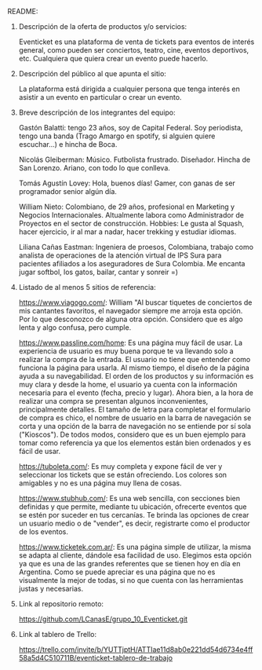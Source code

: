 README:

1. Descripción de la oferta de productos y/o servicios: 

   Eventicket es una plataforma de venta de tickets para eventos de interés general, como pueden ser conciertos, teatro, cine, eventos deportivos, etc. Cualquiera que quiera crear un evento puede hacerlo.

2. Descripción del público al que apunta el sitio:

   La plataforma está dirigida a cualquier persona que tenga interés en asistir a un evento en particular o crear un evento.

3. Breve descripción de los integrantes del equipo:

   Gastón Balatti: tengo 23 años, soy de Capital Federal. Soy periodista, tengo una banda (Trago Amargo en spotify, si alguien quiere escuchar...) e hincha de Boca.

   Nicolás Gleiberman: Músico. Futbolista frustrado. Diseñador. Hincha de San Lorenzo. Ariano, con todo lo que conlleva.

   Tomás Agustín Lovey: Hola, buenos días! Gamer, con ganas de ser programador senior algún día.

   William Nieto: Colombiano, de 29 años, profesional en Marketing y Negocios Internacionales. Altualmente labora como Administrador de Proyectos en el sector de construcción.
   Hobbies: Le gusta al Squash, hacer ejercicio, ir al mar a nadar, hacer trekking y estudiar idiomas.

   Liliana Cañas Eastman: Ingeniera de proesos, Colombiana, trabajo como analista de operaciones de la atención virtual de IPS Sura para pacientes afiliados a los aseguradores de Sura Colombia. Me encanta jugar softbol, los gatos, bailar, cantar y sonreir =)

4. Listado de al menos 5 sitios de referencia:

   https://www.viagogo.com/: William "Al buscar tiquetes de conciertos de mis cantantes favoritos, el navegador siempre me arroja esta opción. Por lo que desconozco de alguna otra opción. Considero que es algo lenta y algo confusa, pero cumple.

   https://www.passline.com/home: Es una página muy fácil de usar. La experiencia de usuario es muy buena porque te va llevando solo a realizar la compra de la entrada. El usuario no tiene que entender como funciona la página para usarla. Al mismo tiempo, el diseño de la página ayuda a su navegabilidad. El orden de los productos y su información es muy clara y desde la home, el usuario ya cuenta con la información necesaria para el evento (fecha, precio y lugar). Ahora bien, a la hora de realizar una compra se presentan algunos inconvenientes, principalmente detalles. El tamaño de letra para completar el formulario de compra es chico, el nombre de usuario en la barra de navegación se corta y una opción de la barra de navegación no se entiende por sí sola ("Kioscos"). De todos modos, considero que es un buen ejemplo para tomar como referencia ya que los elementos están bien ordenados y es fácil de usar.

   https://tuboleta.com/: Es muy completa y expone fácil de ver y seleccionar los tickets que se están ofreciendo. Los colores son amigables y no es una página muy llena de cosas.

   https://www.stubhub.com/: Es una web sencilla, con secciones bien definidas y que permite, mediante tu ubicación, ofrecerte eventos que se estén por suceder en tus cercanías. Te brinda las opciones de crear un usuario medio o de "vender", es decir, registrarte como el productor de los eventos.

   https://www.ticketek.com.ar/: Es una página simple de utilizar, la misma se adapta al cliente, dándole esa facilidad de uso. Elegimos esta opción ya que es una de las grandes referentes que se tienen hoy en día en Argentina. Como se puede apreciar es una página que no es visualmente la mejor de todas, si no que cuenta con las herramientas justas y necesarias.

5. Link al repositorio remoto:

   https://github.com/LCanasE/grupo_10_Eventicket.git

6. Link al tablero de Trello: 
   
   https://trello.com/invite/b/YUTTjptH/ATTIae11d8ab0e221dd54d6734e4ff58a5d4C510711B/eventicket-tablero-de-trabajo 
